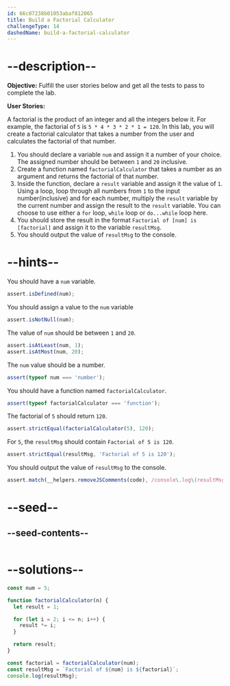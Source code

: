 ```yaml
---
id: 66c07238b01053abaf812065
title: Build a Factorial Calculator
challengeType: 14
dashedName: build-a-factorial-calculator
---
```


# --description--

**Objective:** Fulfill the user stories below and get all the tests to pass to complete the lab.

**User Stories:**

A factorial is the product of an integer and all the integers below it. For example, the factorial of `5` is `5 * 4 * 3 * 2 * 1 = 120`. In this lab, you will create a factorial calculator that takes a number from the user and calculates the factorial of that number.

1. You should declare a variable `num` and assign it a number of your choice. The assigned number should be between `1` and `20` inclusive.
1. Create a function named `factorialCalculator` that takes a number as an argument and returns the factorial of that number.
1. Inside the function, declare a `result` variable and assign it the value of `1`. Using a loop, loop through all numbers from `1` to the input number(inclusive) and for each number, multiply the `result` variable by the current number and assign the result to the `result` variable. You can choose to use  either a `for` loop, `while` loop or `do...while` loop here.
1. You should store the result in the format `Factorial of [num] is [factorial]` and assign it to the variable `resultMsg`.
1. You should output the value of `resultMsg` to the console.

# --hints--

You should have a `num` variable.

```js
assert.isDefined(num);
```

You should assign a value to the `num` variable

```js
assert.isNotNull(num);
```

The value of `num` should be between `1` and `20`.

```js
assert.isAtLeast(num, 1);
assert.isAtMost(num, 20);
```

The `num` value should be a number.

```js
assert(typeof num === 'number');
```

You should have a function named `factorialCalculator`.

```js
assert(typeof factorialCalculator === 'function');
```

The factorial of `5` should return `120`.

```js
assert.strictEqual(factorialCalculator(5), 120);
```

For `5`, the `resultMsg` should contain `Factorial of 5 is 120`.

```js
assert.strictEqual(resultMsg, 'Factorial of 5 is 120');
```

You should output the value of `resultMsg` to the console.

```js
assert.match(__helpers.removeJSComments(code), /console\.log\(resultMsg\)\s*;?\s?$/m);
```

# --seed--

## --seed-contents--

```js

```

# --solutions--

```js
const num = 5;

function factorialCalculator(n) {
  let result = 1;

  for (let i = 2; i <= n; i++) {
    result *= i;
  }

  return result;
}

const factorial = factorialCalculator(num);
const resultMsg = `Factorial of ${num} is ${factorial}`;
console.log(resultMsg);
```
